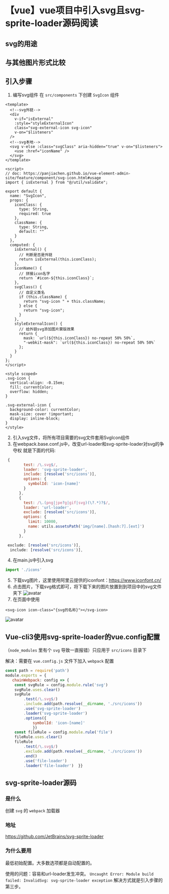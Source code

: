 # 【vue】vue项目中引入svg且svg-sprite-loader源码阅读
## svg的用途
## 与其他图片形式比较
## 引入步骤
1. 编写svg组件
在 `src/components` 下创建 `SvgIcon` 组件
```vue
<template>
  <!--svg外链-->
  <div
    v-if="isExternal"
    :style="styleExternalIcon"
    class="svg-external-icon svg-icon"
    v-on="$listeners"
  />
  <!--svg本地-->
  <svg v-else :class="svgClass" aria-hidden="true" v-on="$listeners">
    <use :href="iconName" />
  </svg>
</template>

<script>
// doc: https://panjiachen.github.io/vue-element-admin-site/feature/component/svg-icon.html#usage
import { isExternal } from "@/util/validate";

export default {
  name: "SvgIcon",
  props: {
    iconClass: {
      type: String,
      required: true
    },
    className: {
      type: String,
      default: ""
    }
  },
  computed: {
    isExternal() {
      // 判断是否是外链
      return isExternal(this.iconClass);
    },
    iconName() {
      // 拼接icon名字
      return `#icon-${this.iconClass}`;
    },
    svgClass() {
      // 自定义类名
      if (this.className) {
        return "svg-icon " + this.className;
      } else {
        return "svg-icon";
      }
    },
    styleExternalIcon() {
      // 给外链svg添加图片蒙版效果
      return {
        mask: `url(${this.iconClass}) no-repeat 50% 50%`,
        "-webkit-mask": `url(${this.iconClass}) no-repeat 50% 50%`
      };
    }
  }
};
</script>

<style scoped>
.svg-icon {
  vertical-align: -0.15em;
  fill: currentColor;
  overflow: hidden;
}

.svg-external-icon {
  background-color: currentColor;
  mask-size: cover !important;
  display: inline-block;
}
</style>
```
2. 引入svg文件，将所有项目需要的svg文件套用SvgIcon组件
3. 在webpack.base.conf.js中，改变url-loader和svg-sprite-loader对svg的争夺权
就是下面的代码:
```js
 {
        test: /\.svg$/,
        loader: 'svg-sprite-loader',
        include: [resolve('src/icons')],
        options: {
          symbolId: 'icon-[name]'
        }
      },
      {
        test: /\.(png|jpe?g|gif|svg)(\?.*)?$/,
        loader: 'url-loader',
        exclude: [resolve('src/icons')],
        options: {
          limit: 10000,
          name: utils.assetsPath('img/[name].[hash:7].[ext]')
        }
      },

 exclude: [resolve('src/icons')],
  include: [resolve('src/icons')],
```
4. 在main.js中引入svg
```js
import './icons'
```
5. 下载svg图片，这里使用阿里云提供的iconfont：https://www.iconfont.cn/
6. 点击图片，下载svg格式即可，将下载下来的图片放置到到项目中的svg文件夹下
![avatar](./svg1.png)
7. 在页面中使用
```
<svg-icon icon-class="{svg的名称}"></svg-icon>
```
![avatar](./svg2.png)

## Vue-cli3使用svg-sprite-loader的vue.config配置
（`node_modules` 里有个 `svg` 导致一直报错）只应用于 `src/icons` 目录下

解决：需要在 `vue.config.js` 文件下加入 `webpack` 配置
```js
const path = require('path')
module.exports = {  
   chainWebpack: config => {    
    const svgRule = config.module.rule('svg')   
    svgRule.uses.clear()    
    svgRule        
    	.test(/\.svg$/)        
    	.include.add(path.resolve(__dirname, './src/icons'))        	.end()        
    	.use('svg-sprite-loader')        
    	.loader('svg-sprite-loader')        
    	.options({          
    		symbolId: 'icon-[name]'        
    		})    
    const fileRule = config.module.rule('file')  
    fileRule.uses.clear()    
    fileRule        
    	.test(/\.svg$/)        
    	.exclude.add(path.resolve(__dirname, './src/icons'))        
    	.end()        
    	.use('file-loader')        
    	.loader('file-loader')  }}
```
## svg-sprite-loader源码
### 是什么
创建 `svg` 的 `webpack` 加载器
### 地址
https://github.com/JetBrains/svg-sprite-loader
### 为什么要用
最低初始配置。大多数选项都是自动配置的。

使用的问题：容易和url-loader发生冲突。
`Uncaught Error: Module build failed: InvalidSvg: svg-sprite-loader exception`
解决方式就是引入步骤的第三步。
